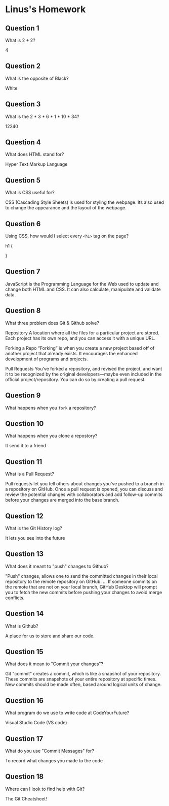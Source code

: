 # Linus's Homework

## Question 1

What is 2 + 2?

4

## Question 2

What is the opposite of Black?

White

## Question 3

What is the  2 * 3 * 6 * 1 * 10 * 34?

12240

## Question 4 

What does HTML stand for?

Hyper Text Markup Language

## Question 5

What is CSS useful for?

CSS (Cascading Style Sheets) is used for styling the webpage. Its also used to change the appearance and the layout of the webpage.
## Question 6

Using CSS, how would I select every `<h1>` tag on the page?

h1 {

}


## Question 7

JavaScript is the Programming Language for the Web used to update and change both HTML and CSS.
It can also calculate, manipulate and validate data.

## Question 8

What three problem does Git & Github solve?

Repository
A location where all the files for a particular project are stored. Each project has its own repo, and you can access it with a unique URL.

Forking a Repo
“Forking” is when you create a new project based off of another project that already exists. It encourages the enhanced development of programs and projects. 

Pull Requests
You’ve forked a repository, and revised the project, and want it to be recognized by the original developers—maybe even included in the official project/repository. You can do so by creating a pull request. 

## Question 9

What happens when you `fork` a repository?


## Question 10 

What happens when you clone a repostory?

It send it to a friend

## Question 11

What is a Pull Request?

Pull requests let you tell others about changes you've pushed to a branch in a repository on GitHub. Once a pull request is opened, you can discuss and review the potential changes with collaborators and add follow-up commits before your changes are merged into the base branch.

## Question 12

What is the Git History log?

It lets you see into the future

## Question 13

What does it meant to "push" changes to Github?

"Push" changes, allows one to send the committed changes in their local repository to the remote repository on GitHub. ... If someone commits on the remote that are not on your local branch, GitHub Desktop will prompt you to fetch the new commits before pushing your changes to avoid merge conflicts.

## Question 14

What is Github?

A place for us to store and share our code.

## Question 15

What does it mean to "Commit your changes"?

Git "commit" creates a commit, which is like a snapshot of your repository. These commits are snapshots of your entire repository at specific times. New commits should be made often, based around logical units of change.

## Question 16

What program do we use to write code at CodeYourFuture?

Visual Studio Code (VS code)

## Question 17

What do you use "Commit Messages" for?

To record what changes you made to the code

## Question 18

Where can I look to find help with Git?

The Git Cheatsheet!
